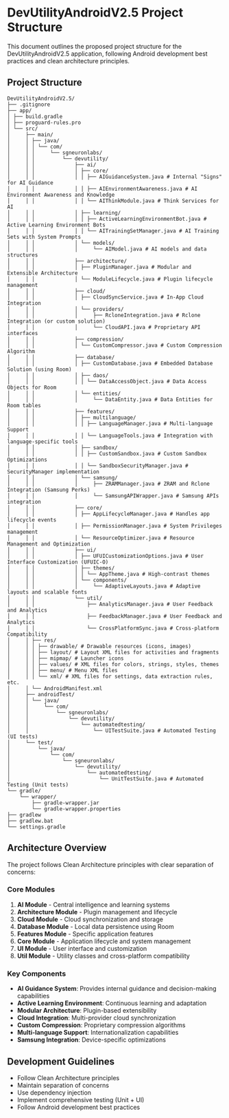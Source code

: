 # DevUtilityAndroidV2.5 Project Structure

This document outlines the proposed project structure for the DevUtilityAndroidV2.5 application, following Android development best practices and clean architecture principles.

## Project Structure

```
DevUtilityAndroidV2.5/
├── .gitignore
├── app/
│ ├── build.gradle
│ ├── proguard-rules.pro
│ └── src/
│     ├── main/
│     │ ├── java/
│     │ │ └── com/
│     │ │     └── sgneuronlabs/
│     │ │         └── devutility/
│     │ │             ├── ai/
│     │ │             │ ├── core/
│     │ │             │ │ ├── AIGuidanceSystem.java # Internal "Signs" for AI Guidance
│     │ │             │ │ ├── AIEnvironmentAwareness.java # AI Environment Awareness and Knowledge
│     │ │             │ │ └── AIThinkModule.java # Think Services for AI
│     │ │             │ ├── learning/
│     │ │             │ │ ├── ActiveLearningEnvironmentBot.java # Active Learning Environment Bots
│     │ │             │ │ └── AITrainingSetManager.java # AI Training Sets with System Prompts
│     │ │             │ └── models/
│     │ │             │     └── AIModel.java # AI models and data structures
│     │ │             ├── architecture/
│     │ │             │ ├── PluginManager.java # Modular and Extensible Architecture
│     │ │             │ └── ModuleLifecycle.java # Plugin lifecycle management
│     │ │             ├── cloud/
│     │ │             │ ├── CloudSyncService.java # In-App Cloud Integration
│     │ │             │ └── providers/
│     │ │             │     ├── RcloneIntegration.java # Rclone Integration (or custom solution)
│     │ │             │     └── CloudAPI.java # Proprietary API interfaces
│     │ │             ├── compression/
│     │ │             │ └── CustomCompressor.java # Custom Compression Algorithm
│     │ │             ├── database/
│     │ │             │ ├── CustomDatabase.java # Embedded Database Solution (using Room)
│     │ │             │ ├── daos/
│     │ │             │ │ └── DataAccessObject.java # Data Access Objects for Room
│     │ │             │ └── entities/
│     │ │             │     └── DataEntity.java # Data Entities for Room tables
│     │ │             ├── features/
│     │ │             │ ├── multilanguage/
│     │ │             │ │ ├── LanguageManager.java # Multi-language Support
│     │ │             │ │ └── LanguageTools.java # Integration with language-specific tools
│     │ │             │ ├── sandbox/
│     │ │             │ │ ├── CustomSandbox.java # Custom Sandbox Optimizations
│     │ │             │ │ └── SandboxSecurityManager.java # SecurityManager implementation
│     │ │             │ └── samsung/
│     │ │             │     ├── ZRAMManager.java # ZRAM and Rclone Integration (Samsung Perks)
│     │ │             │     └── SamsungAPIWrapper.java # Samsung APIs integration
│     │ │             ├── core/
│     │ │             │ ├── AppLifecycleManager.java # Handles app lifecycle events
│     │ │             │ ├── PermissionManager.java # System Privileges management
│     │ │             │ └── ResourceOptimizer.java # Resource Management and Optimization
│     │ │             ├── ui/
│     │ │             │ ├── UFUICustomizationOptions.java # User Interface Customization (UFUIC-O)
│     │ │             │ ├── themes/
│     │ │             │ │ └── AppTheme.java # High-contrast themes
│     │ │             │ └── components/
│     │ │             │     └── AdaptiveLayouts.java # Adaptive layouts and scalable fonts
│     │ │             └── util/
│     │ │                 ├── AnalyticsManager.java # User Feedback and Analytics
│     │ │                 ├── FeedbackManager.java # User Feedback and Analytics
│     │ │                 └── CrossPlatformSync.java # Cross-platform Compatibility
│     │ ├── res/
│     │ │ ├── drawable/ # Drawable resources (icons, images)
│     │ │ ├── layout/ # Layout XML files for activities and fragments
│     │ │ ├── mipmap/ # Launcher icons
│     │ │ ├── values/ # XML files for colors, strings, styles, themes
│     │ │ ├── menu/ # Menu XML files
│     │ │ └── xml/ # XML files for settings, data extraction rules, etc.
│     │ └── AndroidManifest.xml
│     ├── androidTest/
│     │ └── java/
│     │     └── com/
│     │         └── sgneuronlabs/
│     │             └── devutility/
│     │                 └── automatedtesting/
│     │                     └── UITestSuite.java # Automated Testing (UI tests)
│     └── test/
│         └── java/
│             └── com/
│                 └── sgneuronlabs/
│                     └── devutility/
│                         └── automatedtesting/
│                             └── UnitTestSuite.java # Automated Testing (Unit tests)
└── gradle/
    └── wrapper/
        ├── gradle-wrapper.jar
        └── gradle-wrapper.properties
├── gradlew
├── gradlew.bat
└── settings.gradle
```

## Architecture Overview

The project follows Clean Architecture principles with clear separation of concerns:

### Core Modules

1. **AI Module** - Central intelligence and learning systems
2. **Architecture Module** - Plugin management and lifecycle
3. **Cloud Module** - Cloud synchronization and storage
4. **Database Module** - Local data persistence using Room
5. **Features Module** - Specific application features
6. **Core Module** - Application lifecycle and system management
7. **UI Module** - User interface and customization
8. **Util Module** - Utility classes and cross-platform compatibility

### Key Components

- **AI Guidance System**: Provides internal guidance and decision-making capabilities
- **Active Learning Environment**: Continuous learning and adaptation
- **Modular Architecture**: Plugin-based extensibility
- **Cloud Integration**: Multi-provider cloud synchronization
- **Custom Compression**: Proprietary compression algorithms
- **Multi-language Support**: Internationalization capabilities
- **Samsung Integration**: Device-specific optimizations

## Development Guidelines

- Follow Clean Architecture principles
- Maintain separation of concerns
- Use dependency injection
- Implement comprehensive testing (Unit + UI)
- Follow Android development best practices